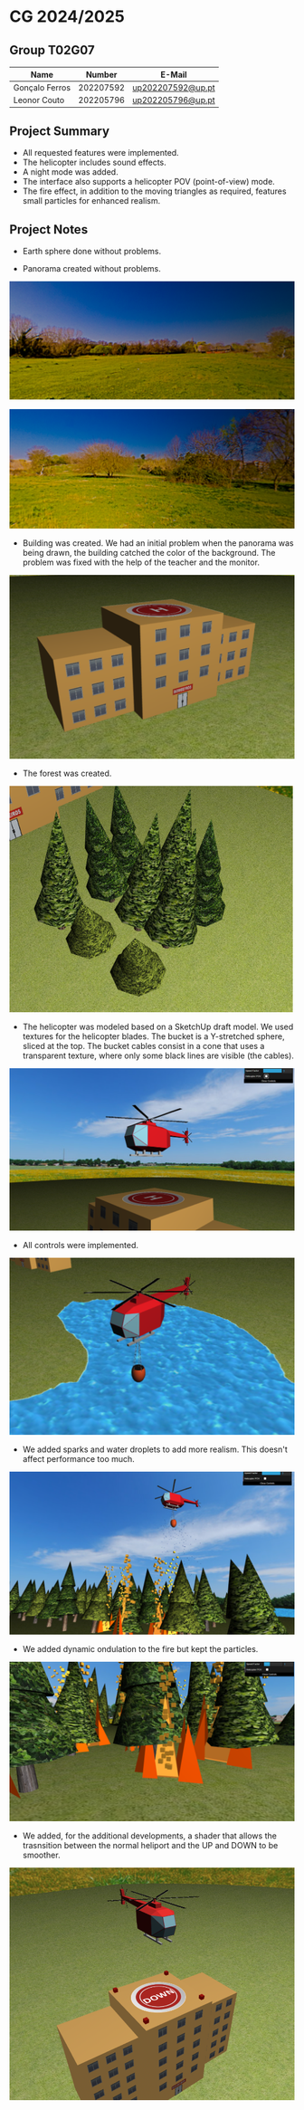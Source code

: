 # CG 2024/2025

## Group T02G07

| Name           | Number    | E-Mail            |
| -------------- | --------- | ----------------- |
| Gonçalo Ferros | 202207592 | up202207592@up.pt |
| Leonor Couto   | 202205796 | up202205796@up.pt |

## Project Summary

- All requested features were implemented.
- The helicopter includes sound effects.
- A night mode was added.
- The interface also supports a helicopter POV (point-of-view) mode.
- The fire effect, in addition to the moving triangles as required, features small particles for enhanced realism.

## Project Notes

- Earth sphere done without problems.

- Panorama created without problems.

![Screenshot 1](screenshots/project-t02g07-01.png)

![Screenshot 1.1](screenshots/project-t02g07-01.1.png)

- Building was created. We had an initial problem when the panorama was being drawn, the building catched the color of the background. The problem was fixed with the help of the teacher and the monitor.

![Screenshot 2](screenshots/project-t02g07-02.png)

- The forest was created.

![Screenshot 3](screenshots/project-t02g07-03.png)

- The helicopter was modeled based on a SketchUp draft model. We used textures for the helicopter blades. The bucket is a Y-stretched sphere, sliced at the top. The bucket cables consist in a cone that uses a transparent texture, where only some black lines are visible (the cables).

![Screenshot 4](screenshots/project-t02g07-04.png)

- All controls were implemented.

![Screenshot 5](screenshots/project-t02g07-05.png)

- We added sparks and water droplets to add more realism. This doesn't affect performance too much.

![Screenshot 6](screenshots/project-t02g07-06.png)

- We added dynamic ondulation to the fire but kept the particles.

![Screenshot 7](screenshots/project-t02g07-07.png)

- We added, for the additional developments, a shader that allows the trasnsition between the normal heliport and the UP and DOWN to be smoother.

![Screenshot 8](screenshots/project-t02g07-08.png)
